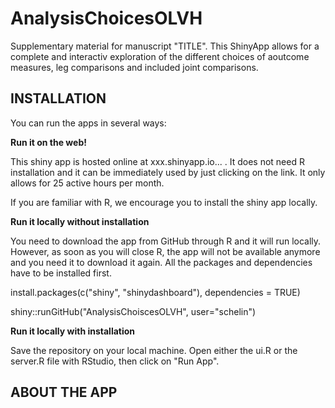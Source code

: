 # AnalysisChoicesOLVH
Supplementary material for manuscript "TITLE". This ShinyApp allows for a complete and interactiv exploration of the different choices of aoutcome measures, leg comparisons and included joint comparisons. 

## INSTALLATION ##

You can run the apps in several ways:

**Run it on the web!**

This shiny app is hosted online at xxx.shinyapp.io... . It does not need R installation and it can be immediately used by just clicking on the link. It only allows for 25 active hours per month. 

If you are familiar with R, we encourage you to install the shiny app locally.

**Run it locally without installation**

You need to download the app from GitHub through R and it will run locally. However, as soon as you will close R, the app will not be available anymore and you need it to download it again. All the packages and dependencies have to be installed first.

install.packages(c("shiny", "shinydashboard"), dependencies = TRUE)

shiny::runGitHub("AnalysisChoiscesOLVH", user="schelin")

**Run it locally with installation**

Save the repository on your local machine. Open either the ui.R or the server.R file with RStudio, then click on "Run App".

## ABOUT THE APP ##


